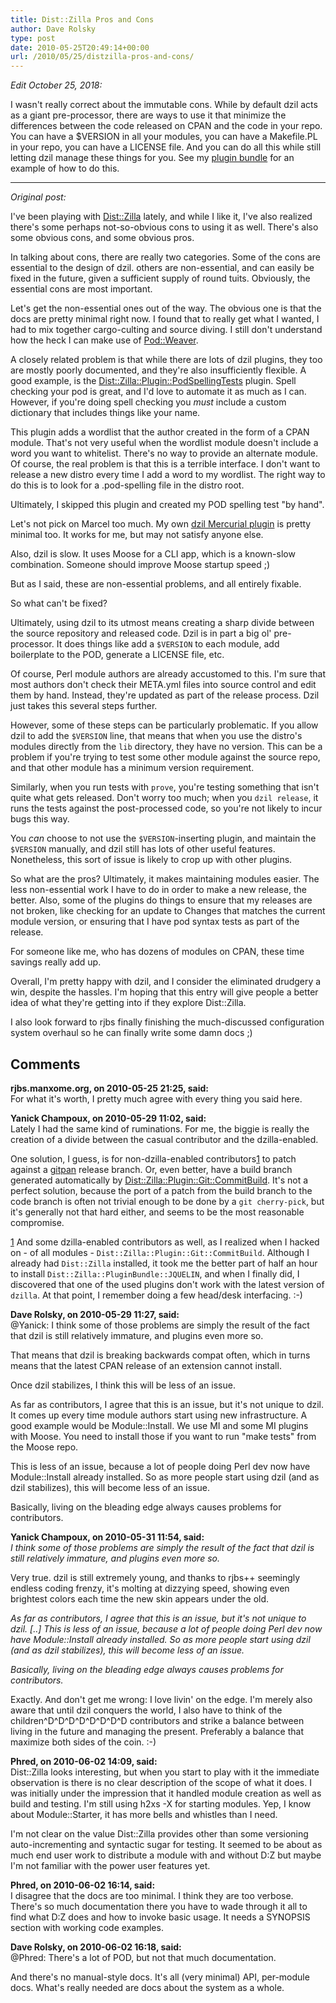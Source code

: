 ```yaml
---
title: Dist::Zilla Pros and Cons
author: Dave Rolsky
type: post
date: 2010-05-25T20:49:14+00:00
url: /2010/05/25/distzilla-pros-and-cons/
---
```

_Edit October 25, 2018:_

I wasn't really correct about the immutable cons. While by default dzil acts as a giant pre-processor, there are ways to use it that minimize the differences between the code released on CPAN and the code in your repo. You can have a $VERSION in all your modules, you can have a Makefile.PL in your repo, you can have a LICENSE file. And you can do all this while still letting dzil manage these things for you. See my [plugin bundle][1] for an example of how to do this.

* * *

_Original post:_

I've been playing with [Dist::Zilla][2] lately, and while I like it, I've also realized there's some perhaps not-so-obvious cons to using it as well. There's also some obvious cons, and some obvious pros.

In talking about cons, there are really two categories. Some of the cons are essential to the design of dzil. others are non-essential, and can easily be fixed in the future, given a sufficient supply of round tuits. Obviously, the essential cons are most important.

Let's get the non-essential ones out of the way. The obvious one is that the docs are pretty minimal right now. I found that to really get what I wanted, I had to mix together cargo-culting and source diving. I still don't understand how the heck I can make use of [Pod::Weaver][3].

A closely related problem is that while there are lots of dzil plugins, they too are mostly poorly documented, and they're also insufficiently flexible. A good example, is the [Dist::Zilla::Plugin::PodSpellingTests][4] plugin. Spell checking your pod is great, and I'd love to automate it as much as I can. However, if you're doing spell checking you _must_ include a custom dictionary that includes things like your name.

This plugin adds a wordlist that the author created in the form of a CPAN module. That's not very useful when the wordlist module doesn't include a word you want to whitelist. There's no way to provide an alternate module. Of course, the real problem is that this is a terrible interface. I don't want to release a new distro every time I add a word to my wordlist. The right way to do this is to look for a .pod-spelling file in the distro root.

Ultimately, I skipped this plugin and created my POD spelling test "by hand".

Let's not pick on Marcel too much. My own [dzil Mercurial plugin][5] is pretty minimal too. It works for me, but may not satisfy anyone else.

Also, dzil is slow. It uses Moose for a CLI app, which is a known-slow combination. Someone should improve Moose startup speed ;)

But as I said, these are non-essential problems, and all entirely fixable.

So what can't be fixed?

Ultimately, using dzil to its utmost means creating a sharp divide between the source repository and released code. Dzil is in part a big ol' pre-processor. It does things like add a `$VERSION` to each module, add boilerplate to the POD, generate a LICENSE file, etc.

Of course, Perl module authors are already accustomed to this. I'm sure that most authors don't check their META.yml files into source control and edit them by hand. Instead, they're updated as part of the release process. Dzil just takes this several steps further.

However, some of these steps can be particularly problematic. If you allow dzil to add the `$VERSION` line, that means that when you use the distro's modules directly from the `lib` directory, they have no version. This can be a problem if you're trying to test some other module against the source repo, and that other module has a minimum version requirement.

Similarly, when you run tests with `prove`, you're testing something that isn't quite what gets released. Don't worry too much; when you `dzil release`, it runs the tests against the post-processed code, so you're not likely to incur bugs this way.

You _can_ choose to not use the `$VERSION`-inserting plugin, and maintain the `$VERSION` manually, and dzil still has lots of other useful features. Nonetheless, this sort of issue is likely to crop up with other plugins.

So what are the pros? Ultimately, it makes maintaining modules easier. The less non-essential work I have to do in order to make a new release, the better. Also, some of the plugins do things to ensure that my releases are not broken, like checking for an update to Changes that matches the current module version, or ensuring that I have pod syntax tests as part of the release.

For someone like me, who has dozens of modules on CPAN, these time savings really add up.

Overall, I'm pretty happy with dzil, and I consider the eliminated drudgery a win, despite the hassles. I'm hoping that this entry will give people a better idea of what they're getting into if they explore Dist::Zilla.

I also look forward to rjbs finally finishing the much-discussed configuration system overhaul so he can finally write some damn docs ;)

 [1]: https://metacpan.org/release/Dist-Zilla-PluginBundle-DROLSKY
 [2]: http://dzil.org
 [3]: http://search.cpan.org/dist/Pod-Weaver
 [4]: http://search.cpan.org/dist/Dist-Zilla-Plugin-PodSpellingTests
 [5]: http://search.cpan.org/dist/Dist-Zilla-Plugin-Mercurial

## Comments

**rjbs.manxome.org, on 2010-05-25 21:25, said:**  
For what it's worth, I pretty much agree with every thing you said here.

**Yanick Champoux, on 2010-05-29 11:02, said:**  
Lately I had the same kind of ruminations. For me, the biggie is really the creation of a divide between the casual contributor and the dzilla-enabled.

One solution, I guess, is for non-dzilla-enabled contributors[1] to patch against a [gitpan](http://www.github.com/gitpan) release branch. Or, even better, have a build branch generated automatically by [Dist::Zilla::Plugin::Git::CommitBuild](http://search.cpan.org/~jquelin/Dist-Zilla-Plugin-Git-1.101330/lib/Dist/Zilla/Plugin/Git/CommitBuild.pm). It's not a perfect solution, because the port of a patch from the build branch to the code branch is often not trivial enough to be done by a `git cherry-pick`, but it's generally not that hard either, and seems to be the most reasonable compromise.

[1] And some dzilla-enabled contributors as well, as I realized when I hacked on - of all modules - `Dist::Zilla::Plugin::Git::CommitBuild`. Although I already had `Dist::Zilla` installed, it took me the better part of half an hour to install `Dist::Zilla::PluginBundle::JQUELIN`, and when I finally did, I discovered that one of the used plugins don't work with the latest version of `dzilla`. At that point, I remember doing a few head/desk interfacing. :-)

**Dave Rolsky, on 2010-05-29 11:27, said:**  
@Yanick: I think some of those problems are simply the result of the fact that dzil is still relatively immature, and plugins even more so.

That means that dzil is breaking backwards compat often, which in turns means that the latest CPAN release of an extension cannot install.

Once dzil stabilizes, I think this will be less of an issue.

As far as contributors, I agree that this is an issue, but it's not unique to dzil. It comes up every time module authors start using new infrastructure. A good example would be Module::Install. We use MI and some MI plugins with Moose. You need to install those if you want to run "make tests" from the Moose repo.

This is less of an issue, because a lot of people doing Perl dev now have Module::Install already installed. So as more people start using dzil (and as dzil stabilizes), this will become less of an issue.

Basically, living on the bleading edge always causes problems for contributors.

**Yanick Champoux, on 2010-05-31 11:54, said:**  
_I think some of those problems are simply the result of the fact that dzil is still relatively immature, and plugins even more so._

Very true. dzil is still extremely young, and thanks to rjbs++ seemingly endless coding frenzy, it's molting at dizzying speed, showing even brightest colors each time the new skin appears under the old. 

_As far as contributors, I agree that this is an issue, but it's not unique to dzil. [..] This is less of an issue, because a lot of people doing Perl dev now have Module::Install already installed. So as more people start using dzil (and as dzil stabilizes), this will become less of an issue._ 

_Basically, living on the bleading edge always causes problems for contributors._

Exactly. And don't get me wrong: I love livin' on the edge. I'm merely also aware that until dzil conquers the world, I also have to think of the children^D^D^D^D^D^D^D^D contributors and strike a balance between living in the future and managing the present. Preferably a balance that maximize both sides of the coin. :-)

**Phred, on 2010-06-02 14:09, said:**  
Dist::Zilla looks interesting, but when you start to play with it the immediate observation is there is no clear description of the scope of what it does. I was initially under the impression that it handled module creation as well as build and testing. I'm still using h2xs -X for starting modules. Yep, I know about Module::Starter, it has more bells and whistles than I need.

I'm not clear on the value Dist::Zilla provides other than some versioning auto-incrementing and syntactic sugar for testing. It seemed to be about as much end user work to distribute a module with and without D:Z but maybe I'm not familiar with the power user features yet.

**Phred, on 2010-06-02 16:14, said:**  
I disagree that the docs are too minimal. I think they are too verbose. There's so much documentation there you have to wade through it all to find what D:Z does and how to invoke basic usage. It needs a SYNOPSIS section with working code examples.

**Dave Rolsky, on 2010-06-02 16:18, said:**  
@Phred: There's a lot of POD, but not that much documentation.

And there's no manual-style docs. It's all (very minimal) API, per-module docs. What's really needed are docs about the system as a whole.
